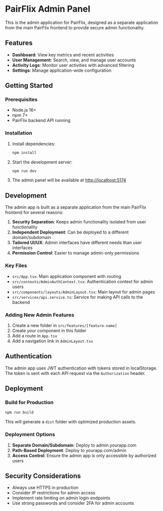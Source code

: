 # PairFlix Admin Panel

This is the admin application for PairFlix, designed as a separate application from the main PairFlix frontend to provide secure admin functionality.

## Features

- **Dashboard**: View key metrics and recent activities
- **User Management**: Search, view, and manage user accounts
- **Activity Logs**: Monitor user activities with advanced filtering
- **Settings**: Manage application-wide configuration

## Getting Started

### Prerequisites

- Node.js 16+
- npm 7+
- PairFlix backend API running

### Installation

1. Install dependencies:

   ```bash
   npm install
   ```

2. Start the development server:

   ```bash
   npm run dev
   ```

3. The admin panel will be available at [http://localhost:5174](http://localhost:5174)

## Development

The admin app is built as a separate application from the main PairFlix frontend for several reasons:

1. **Security Separation**: Keeps admin functionality isolated from user functionality
2. **Independent Deployment**: Can be deployed to a different domain/subdomain
3. **Tailored UI/UX**: Admin interfaces have different needs than user interfaces
4. **Permission Control**: Easier to manage admin-only permissions

### Key Files

- `src/App.tsx`: Main application component with routing
- `src/contexts/AdminAuthContext.tsx`: Authentication context for admin users
- `src/components/layouts/AdminLayout.tsx`: Main layout for admin pages
- `src/services/api.service.ts`: Service for making API calls to the backend

### Adding New Admin Features

1. Create a new folder in `src/features/[feature-name]`
2. Create your component in this folder
3. Add a route in `App.tsx`
4. Add a navigation link in `AdminLayout.tsx`

## Authentication

The admin app uses JWT authentication with tokens stored in localStorage. The token is sent with each API request via the `Authorization` header.

## Deployment

### Build for Production

```bash
npm run build
```

This will generate a `dist` folder with optimized production assets.

### Deployment Options

1. **Separate Domain/Subdomain**: Deploy to admin.yourapp.com
2. **Path-Based Deployment**: Deploy to yourapp.com/admin
3. **Access Control**: Ensure the admin app is only accessible by authorized users

## Security Considerations

- Always use HTTPS in production
- Consider IP restrictions for admin access
- Implement rate limiting on admin login endpoints
- Use strong passwords and consider 2FA for admin accounts
